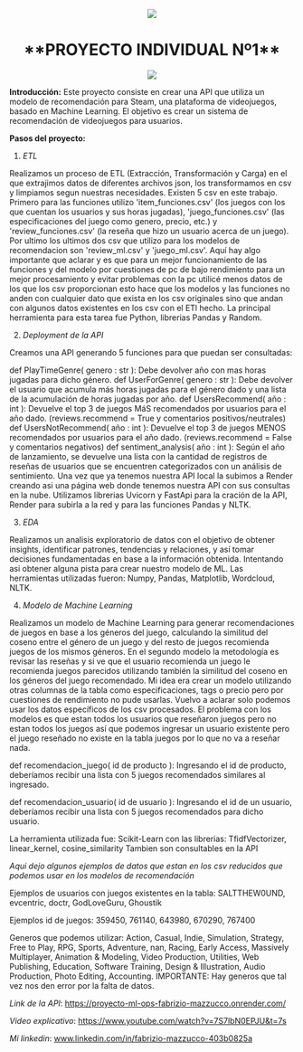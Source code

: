 <p align=center><img src=https://d31uz8lwfmyn8g.cloudfront.net/Assets/logo-henry-white-lg.png><p>

<h1 align=center> **PROYECTO INDIVIDUAL Nº1** </h1>

<p align=center><img src=https://static.vecteezy.com/system/resources/previews/020/975/557/original/steam-logo-steam-icon-transparent-free-png.png><p>

**Introducción:**
Este proyecto consiste en crear una API que utiliza un modelo de recomendación para Steam, una plataforma de videojuegos, basado en Machine Learning. El objetivo es crear un sistema de recomendación de videojuegos para usuarios.

**Pasos del proyecto:**
1. *ETL*

Realizamos un proceso de ETL (Extracción, Transformación y Carga) en el que extrajimos datos de diferentes archivos json, los transformamos en csv y limpiamos segun nuestras necesidades. Existen 5 csv en este trabajo. Primero para las funciones utilizo 'item_funciones.csv' (los juegos con los que cuentan los usuarios y sus horas jugadas), 'juego_funciones.csv' (las especificaciones del juego como genero, precio, etc.) y 'review_funciones.csv' (la reseña que hizo un usuario acerca de un juego). Por ultimo los ultimos dos csv que utilizo para los modelos de recomendacion son 'review_ml.csv' y 'juego_ml.csv'. Aquí hay algo importante que aclarar y es que para un mejor funcionamiento de las funciones y del modelo por cuestiones de pc de bajo rendimiento para un mejor procesamiento y evitar problemas con la pc utilicé menos datos de los que los csv proporcionan esto hace que los modelos y las funciones no anden con cualquier dato que exista en los csv originales sino que andan con algunos datos existentes en los csv con el ETl hecho. La principal herramienta para esta tarea fue Python, librerias Pandas y Random.

2. *Deployment de la API*

Creamos una API generando 5 funciones para que puedan ser consultadas:

def PlayTimeGenre( genero : str ): Debe devolver año con mas horas jugadas para dicho género.
def UserForGenre( genero : str ): Debe devolver el usuario que acumula más horas jugadas para el género dado y una lista de la acumulación de horas jugadas por año. 
def UsersRecommend( año : int ): Devuelve el top 3 de juegos MáS recomendados por usuarios para el año dado. (reviews.recommend = True y comentarios positivos/neutrales) 
def UsersNotRecommend( año : int ): Devuelve el top 3 de juegos MENOS recomendados por usuarios para el año dado. (reviews.recommend = False y comentarios negativos) 
def sentiment_analysis( año : int ): Según el año de lanzamiento, se devuelve una lista con la cantidad de registros de reseñas de usuarios que se encuentren categorizados con un análisis de sentimiento. 
Una vez que ya tenemos nuestra API local la subimos a Render creando asi una página web donde tenemos nuestra API con sus consultas en la nube. Utilizamos librerias Uvicorn y FastApi para la cración de la API, Render para subirla a la red y para las funciones Pandas y NLTK.

3. *EDA*

Realizamos un analisis exploratorio de datos con el objetivo de obtener insights, identificar patrones, tendencias y relaciones, y así tomar decisiones fundamentadas en base a la información obtenida. Intentando asi obtener alguna pista para crear nuestro modelo de ML. Las herramientas utilizadas fueron: Numpy, Pandas, Matplotlib, Wordcloud, NLTK.

4. *Modelo de Machine Learning*

Realizamos un modelo de Machine Learning para generar recomendaciones de juegos en base a los géneros del juego, calculando la similitud del coseno entre el género de un juego y del resto de juegos recomienda juegos de los mismos géneros. En el segundo modelo la metodología es revisar las reseñas y si ve que el usuario recomienda un juego le recomienda juegos parecidos utilizando también la similitud del coseno en los géneros del juego recomendado. Mi idea era crear un modelo utilizando otras columnas de la tabla como especificaciones, tags o precio pero por cuestiones de rendimiento no pude usarlas. Vuelvo a aclarar solo podemos usar los datos específicos de los csv procesados. El problema con los modelos es que estan todos los usuarios que reseñaron juegos pero no estan todos los juegos así que podemos ingresar un usuario existente pero el juego reseñado no existe en la tabla juegos por lo que no va a reseñar nada.  

def recomendacion_juego( id de producto ): Ingresando el id de producto, deberíamos recibir una lista con 5 juegos recomendados similares al ingresado.


def recomendacion_usuario( id de usuario ): Ingresando el id de un usuario, deberíamos recibir una lista con 5 juegos recomendados para dicho usuario. 

La herramienta utilizada fue: Scikit-Learn con las librerias: TfidfVectorizer, linear_kernel, cosine_similarity Tambien son consultables en la API


*Aqui dejo algunos ejemplos de datos que estan en los csv reducidos que podemos usar en los modelos de recomendación*

Ejemplos de usuarios con juegos existentes en la tabla: SALTTHEW0UND, evcentric, doctr, GodLoveGuru, Ghoustik

Ejemplos id de juegos: 359450, 761140, 643980, 670290, 767400

Generos que podemos utilizar: Action, Casual, Indie, Simulation, Strategy, Free to Play, RPG, Sports, Adventure, nan, Racing, Early Access, Massively Multiplayer, Animation &amp; Modeling, Video Production, Utilities, Web Publishing, Education, Software Training, Design &amp; Illustration, Audio Production, Photo Editing, Accounting. IMPORTANTE: Hay generos que tal vez nos den error por la falta de datos.

*Link de la API*: https://proyecto-ml-ops-fabrizio-mazzucco.onrender.com/

*Video explicativo*: https://www.youtube.com/watch?v=7S7lbN0EPJU&t=7s

*Mi linkedin*: www.linkedin.com/in/fabrizio-mazzucco-403b0825a

